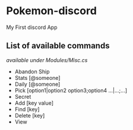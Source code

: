 # Pokemon-discord
My First discord App


## List of available commands
*available under Modules/Misc.cs*

- Abandon Ship
- Stats [@someone]
- Daily [@someone]
- Pick [option1|option2 option3;option4 ...|...;...]
- Secret
- Add [key value]
- Find [key]
- Delete [key]
- View